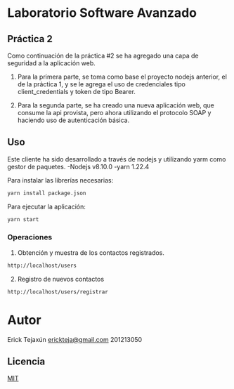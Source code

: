 # Laboratorio Software Avanzado
## Práctica 2

Como continuación de la práctica #2 se ha agregado una capa de seguridad a la aplicación web.

1. Para la primera parte, se toma como base el proyecto nodejs anterior, el de la práctica 1, y se le agrega el uso de credenciales tipo client_credentials y token de tipo Bearer.

2. Para la segunda parte, se ha creado una nueva aplicación web, que consume la api provista, pero ahora utilizando el protocolo SOAP y haciendo uso de autenticación básica. 

## Uso
Este cliente ha sido desarrollado a través de nodejs y utilizando yarm como gestor de paquetes. 
-Nodejs v8.10.0
-yarn 1.22.4

Para instalar las librerías necesarias:
```bash
yarn install package.json
```

Para ejecutar la aplicación:
```bash
yarn start
```
### Operaciones

1. Obtención y muestra de los contactos registrados. 
```bash
http://localhost/users
```
2. Registro de nuevos contactos
```bash
http://localhost/users/registrar
```



# Autor
  Erick Tejaxún
  erickteja@gmail.com
  201213050


## Licencia
[MIT](https://choosealicense.com/licenses/mit/)